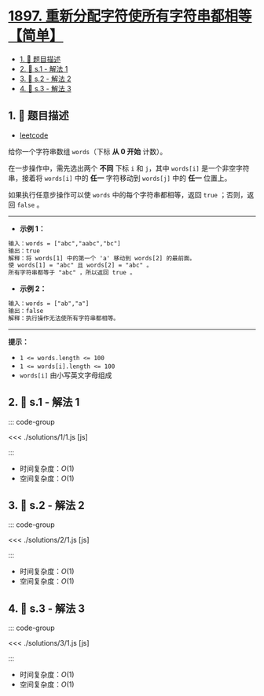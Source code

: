 # [1897. 重新分配字符使所有字符串都相等【简单】](https://github.com/tnotesjs/TNotes.leetcode/tree/main/notes/1897.%20%E9%87%8D%E6%96%B0%E5%88%86%E9%85%8D%E5%AD%97%E7%AC%A6%E4%BD%BF%E6%89%80%E6%9C%89%E5%AD%97%E7%AC%A6%E4%B8%B2%E9%83%BD%E7%9B%B8%E7%AD%89%E3%80%90%E7%AE%80%E5%8D%95%E3%80%91)

<!-- region:toc -->

- [1. 📝 题目描述](#1--题目描述)
- [2. 🎯 s.1 - 解法 1](#2--s1---解法-1)
- [3. 🎯 s.2 - 解法 2](#3--s2---解法-2)
- [4. 🎯 s.3 - 解法 3](#4--s3---解法-3)

<!-- endregion:toc -->

## 1. 📝 题目描述

- [leetcode](https://leetcode.cn/problems/redistribute-characters-to-make-all-strings-equal/)

给你一个字符串数组 `words`（下标 **从 0 开始** 计数）。

在一步操作中，需先选出两个 **不同** 下标 `i` 和 `j`，其中 `words[i]` 是一个非空字符串，接着将 `words[i]` 中的 **任一** 字符移动到 `words[j]` 中的 **任一** 位置上。

如果执行任意步操作可以使 `words` 中的每个字符串都相等，返回 `true` ；否则，返回 `false` 。

---

- **示例 1：**

```txt
输入：words = ["abc","aabc","bc"]
输出：true
解释：将 words[1] 中的第一个 'a' 移动到 words[2] 的最前面。
使 words[1] = "abc" 且 words[2] = "abc" 。
所有字符串都等于 "abc" ，所以返回 true 。
```

- **示例 2：**

```txt
输入：words = ["ab","a"]
输出：false
解释：执行操作无法使所有字符串都相等。
```

---

**提示：**

- `1 <= words.length <= 100`
- `1 <= words[i].length <= 100`
- `words[i]` 由小写英文字母组成

## 2. 🎯 s.1 - 解法 1

::: code-group

<<< ./solutions/1/1.js [js]

:::

- 时间复杂度：$O(1)$
- 空间复杂度：$O(1)$

## 3. 🎯 s.2 - 解法 2

::: code-group

<<< ./solutions/2/1.js [js]

:::

- 时间复杂度：$O(1)$
- 空间复杂度：$O(1)$

## 4. 🎯 s.3 - 解法 3

::: code-group

<<< ./solutions/3/1.js [js]

:::

- 时间复杂度：$O(1)$
- 空间复杂度：$O(1)$
